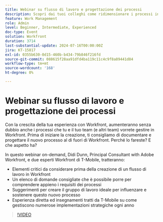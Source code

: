 ```yaml
---
title: Webinar su flusso di lavoro e progettazione dei processi
description: Scopri dai tuoi colleghi come ridimensionare i processi in Workfront. Scopri perché documentare e progettare flussi di lavoro al di fuori di Workfront è fondamentale e ottieni suggerimenti dagli esperti di T-Mobile nel nostro webinar on-demand.
feature: Work Management
role: Admin
level: Beginner, Intermediate, Experienced
doc-type: Event
solution: Workfront
duration: 3714
last-substantial-update: 2024-07-16T00:00:00Z
jira: KT-15817
exl-id: 0355b630-0d15-460b-b434-79b846f216fd
source-git-commit: 088615f28aa91dfd4ba119c11c4c9f8a89441d84
workflow-type: tm+mt
source-wordcount: '168'
ht-degree: 0%

---
```


# Webinar su flusso di lavoro e progettazione dei processi

Con la crescita della tua esperienza con Workfront, aumenteranno senza dubbio anche i processi che tu e il tuo team (e altri team) vorrete gestire in Workfront. Prima di iniziare la creazione, ti consigliamo di documentare e progettare il nuovo processo al di fuori di Workfront. Perché lo fareste? E che aspetto ha?

In questo webinar on-demand, Didi Dunn, Principal Consultant with Adobe Workfront, e due esperti Workfront di T-Mobile, tratteranno:

* Elementi critici da considerare prima della creazione di un flusso di lavoro in Workfront
* Un elenco di domande consigliate che è possibile porre per comprendere appieno i requisiti dei processi
* Suggerimenti per creare il gruppo di lavoro ideale per influenzare e sostenere questo nuovo processo
* Esperienza diretta ed insegnamenti tratti da T-Mobile su come gestiscono numerose implementazioni strategiche ogni anno

>[!VIDEO](https://video.tv.adobe.com/v/3431011/?learn=on)
